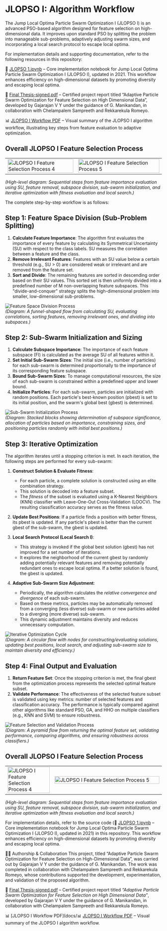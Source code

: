 # JLOPSO I: Algorithm Workflow

The Jump Local Optima Particle Swarm Optimization I (JLOPSO I) is an advanced PSO-based algorithm designed for feature selection on high-dimensional data. It improves upon standard PSO by splitting the problem into manageable sub-problems, adaptively adjusting swarm sizes, and incorporating a local search protocol to escape local optima.

For implementation details and supporting documentation, refer to the following resources in this repository:

📘 [JLOPSO 1.ipynb](source%20code/JLOPSO%201.ipynb) – Core implementation notebook for Jump Local Optima Particle Swarm Optimization I (JLOPSO I), updated in 2021. This workflow enhances efficiency on high-dimensional datasets by promoting diversity and escaping local optima.

📄 [Final Thesis-signed.pdf](docs/Final%20Thesis-signed.pdf) – Certified project report titled “Adaptive Particle Swarm Optimization for Feature Selection on High Dimensional Data”, developed by Gajarajan V Y under the guidance of G. Manikandan, in collaboration with Chelampalem Sampreeth and Rekkarekula Romeyo.

📊 [JLOPSO I Workflow PDF](docs/workflow%20-%20Adaptive%20Particle%20swarm%20optimization%20for%20Feature%20Selection%20on%20High%20Dimensional%20Data%20%2C%20a.k.a%20Jump%20Local%20Optima%20Particle%20Swarm%20Optimization%20I.pdf) – Visual summary of the JLOPSO I algorithm workflow, illustrating key steps from feature evaluation to adaptive optimization.

## Overall JLOPSO I Feature Selection Process

<table>
  <tr>
    <td style="width:45%;"><img src="images/Adaptive%20Particle%20swarm%20optimization%20for%20Feature%20Selection%20on%20High%20Dimensional%20Data%20%2C%20a.k.a%20Jump%20Local%20Optima%20Particle%20Swarm%20Optimization%20I%20-%20visual%20selection%20(5).png" alt="JLOPSO I Feature Selection Process 4" width="100%"/></td>
    <td style="width:55%;"><img src="images/Adaptive%20Particle%20swarm%20optimization%20for%20Feature%20Selection%20on%20High%20Dimensional%20Data%20%2C%20a.k.a%20Jump%20Local%20Optima%20Particle%20Swarm%20Optimization%20I%20-%20visual%20selection%20(4).png" alt="JLOPSO I Feature Selection Process 5" width="100%"/></td>
  </tr>
</table>
 
*(High-level diagram: Sequential steps from feature importance evaluation using SU, feature removal, subspace division, sub-swarm initialization, and iterative optimization with fitness evaluation and local search.)*

The complete step-by-step workflow is as follows:

## Step 1: Feature Space Division (Sub-Problem Splitting)

1. **Calculate Feature Importance**: The algorithm first evaluates the importance of every feature by calculating its Symmetrical Uncertainty (SU) with respect to the class labels. SU measures the correlation between a feature and the class.
2. **Remove Irrelevant Features**: Features with an SU value below a certain threshold (e.g., SU > 0) are considered weak or irrelevant and are removed from the feature set.
3. **Sort and Divide**: The remaining features are sorted in descending order based on their SU values. This sorted set is then uniformly divided into a predefined number of M non-overlapping feature subspaces. This "divide-and-conquer" strategy splits the high-dimensional problem into smaller, low-dimensional sub-problems.

![Feature Space Division Process](images/Adaptive%20Particle%20swarm%20optimization%20for%20Feature%20Selection%20on%20High%20Dimensional%20Data%20%2C%20a.k.a%20Jump%20Local%20Optima%20Particle%20Swarm%20Optimization%20I%20-%20visual%20selection.png)  
*(Diagram: A funnel-shaped flow from calculating SU, evaluating correlations, sorting features, removing irrelevant ones, and dividing into subspaces.)*

## Step 2: Sub-Swarm Initialization and Sizing

1. **Calculate Subspace Importance**: The importance of each feature subspace (FI) is calculated as the average SU of all features within it.
2. **Set Initial Sub-Swarm Sizes**: The initial size (i.e., number of particles) for each sub-swarm is determined proportionally to the importance of its corresponding feature subspace.
3. **Bound Sub-Swarm Sizes**: To manage computational resources, the size of each sub-swarm is constrained within a predefined upper and lower bound.
4. **Initialize Particles**: For each sub-swarm, particles are initialized with random positions. Each particle's best-known position (pbest) is set to its initial position, and the swarm's global best (gbest) is determined.

![Sub-Swarm Initialization Process](images/Adaptive%20Particle%20swarm%20optimization%20for%20Feature%20Selection%20on%20High%20Dimensional%20Data%20%2C%20a.k.a%20Jump%20Local%20Optima%20Particle%20Swarm%20Optimization%20I%20-%20visual%20selection%20(1).png)  
*(Diagram: Stacked blocks showing determination of subspace significance, allocation of particles based on importance, constraining sizes, and positioning particles randomly with initial best positions.)*

## Step 3: Iterative Optimization

The algorithm iterates until a stopping criterion is met. In each iteration, the following steps are performed for every sub-swarm:

1. **Construct Solution & Evaluate Fitness**:
   - For each particle, a complete solution is constructed using an elite combination strategy.
   - This solution is decoded into a feature subset.
   - The *fitness* of the subset is evaluated using a K-Nearest Neighbors (KNN) classifier with Leave-One-Out Cross-Validation (LOOCV). The resulting classification accuracy serves as the fitness value.

2. **Update Best Positions**: If a particle finds a position with better fitness, its pbest is updated. If any particle's pbest is better than the current gbest of the sub-swarm, the gbest is updated.

3. **Local Search Protocol (Local Search I)**:
   - This strategy is invoked if the global best solution (gbest) has not improved for a set number of iterations.
   - It explores the neighborhood of the current gbest by randomly adding potentially relevant features and removing potentially redundant ones to escape local optima. If a better solution is found, the gbest is updated.

4. **Adaptive Sub-Swarm Size Adjustment**:
   - Periodically, the algorithm calculates the *relative convergence and divergence* of each sub-swarm.
   - Based on these metrics, particles may be automatically removed from a converging (less diverse) sub-swarm or new particles added to a diverging (more diverse) sub-swarm.
   - This dynamic adjustment maintains diversity and reduces unnecessary computation.

![Iterative Optimization Cycle](images/Adaptive%20Particle%20swarm%20optimization%20for%20Feature%20Selection%20on%20High%20Dimensional%20Data%20%2C%20a.k.a%20Jump%20Local%20Optima%20Particle%20Swarm%20Optimization%20I%20-%20visual%20selection%20(2).png)  
*(Diagram: A circular flow with nodes for constructing/evaluating solutions, updating best positions, local search, and adjusting sub-swarm size to maintain diversity and efficiency.)*

## Step 4: Final Output and Evaluation

1. **Return Feature Set**: Once the stopping criterion is met, the final gbest from the optimization process represents the selected optimal feature subset.
2. **Validate Performance**: The effectiveness of the selected feature subset is validated using key metrics: number of selected features and classification accuracy. The performance is typically compared against other algorithms like standard PSO, GA, and HHO on multiple classifiers (e.g., KNN and SVM) to ensure robustness.

![Feature Selection and Validation Process](images/Adaptive%20Particle%20swarm%20optimization%20for%20Feature%20Selection%20on%20High%20Dimensional%20Data%20%2C%20a.k.a%20Jump%20Local%20Optima%20Particle%20Swarm%20Optimization%20I%20-%20visual%20selection%20(3).png)  
*(Diagram: A pyramid flow from returning the optimal feature set, validating performance, comparing algorithms, and ensuring robustness across classifiers.)*

## Overall JLOPSO I Feature Selection Process

<table>
  <tr>
    <td style="width:30%;"><img src="images/Adaptive%20Particle%20swarm%20optimization%20for%20Feature%20Selection%20on%20High%20Dimensional%20Data%20%2C%20a.k.a%20Jump%20Local%20Optima%20Particle%20Swarm%20Optimization%20I%20-%20visual%20selection%20(5).png" alt="JLOPSO I Feature Selection Process 4" width="100%"/></td>
    <td style="width:70%;"><img src="images/Adaptive%20Particle%20swarm%20optimization%20for%20Feature%20Selection%20on%20High%20Dimensional%20Data%20%2C%20a.k.a%20Jump%20Local%20Optima%20Particle%20Swarm%20Optimization%20I%20-%20visual%20selection%20(4).png" alt="JLOPSO I Feature Selection Process 5" width="100%"/></td>
  </tr>
</table>

*(High-level diagram: Sequential steps from feature importance evaluation using SU, feature removal, subspace division, sub-swarm initialization, and iterative optimization with fitness evaluation and local search.)*

For implementation details, refer to the source code (📘 [JLOPSO 1.ipynb](source%20code/JLOPSO%201.ipynb) – Core implementation notebook for Jump Local Optima Particle Swarm Optimization I (JLOPSO I), updated in 2021) in this repository. This workflow enhances efficiency on high-dimensional datasets by promoting diversity and escaping local optima.

🧑‍💻 Authorship & Collaboration This project, titled “Adaptive Particle Swarm Optimization for Feature Selection on High-Dimensional Data”, was carried out by Gajarajan V Y under the guidance of G. Manikandan. The work was completed in collaboration with Chelampalem Sampreeth and Rekkarekula Romeyo, whose contributions supported the development, experimentation, and validation of the proposed algorithm.

📄 [Final Thesis-signed.pdf](docs/Final%20Thesis-signed.pdf) – Certified project report titled *“Adaptive Particle Swarm Optimization for Feature Selection on High Dimensional Data”*, developed by Gajarajan V Y under the guidance of G. Manikandan, in collaboration with Chelampalem Sampreeth and Rekkarekula Romeyo.

📊 [JLOPSO I Workflow PDF](docs/📊 [JLOPSO I Workflow PDF](docs/workflow%20-%20Adaptive%20Particle%20swarm%20optimization%20for%20Feature%20Selection%20on%20High%20Dimensional%20Data%20%2C%20a.k.a%20Jump%20Local%20Optima%20Particle%20Swarm%20Optimization%20I.pdf) – Visual summary of the JLOPSO I algorithm workflow.

